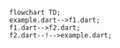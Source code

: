 <!---
Generated by https://github.com/polina-c/layerlens
Dependencies that create loop are markes with `!`.
-->

```mermaid
flowchart TD;
example.dart-->f1.dart;
f1.dart-->f2.dart;
f2.dart--!-->example.dart;
```

